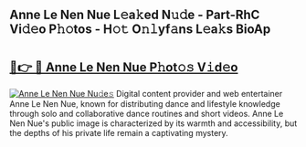 ## Anne Le Nen Nue L𝚎a𝚔ed N𝚞𝚍e - Part-RhC Vi𝚍𝚎o P𝚑𝚘tos - H𝚘𝚝 O𝚗𝚕yf𝚊ns L𝚎a𝚔s BioAp

# <h2><a href="http://kf0shvp.oniu.top/?m=Anne+Le+Nen+Nue">🔗👉 🔴 Anne Le Nen Nue P𝚑ot𝚘𝚜 V𝚒d𝚎o</a></h2>

[![Anne Le Nen Nue Nu𝚍e𝚜](https://i.imgur.com/0qMVB7G.gif)](http://kf0shvp.oniu.top/?m=Anne+Le+Nen+Nue)
Digital content provider and web entertainer Anne Le Nen Nue, known for distributing dance and lifestyle knowledge through solo and collaborative dance routines and short videos. Anne Le Nen Nue's public image is characterized by its warmth and accessibility, but the depths of his private life remain a captivating mystery.  
